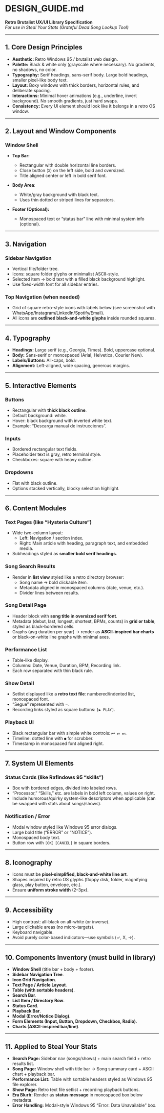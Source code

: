 # DESIGN_GUIDE.md
**Retro Brutalist UX/UI Library Specification**  
_For use in Steal Your Stats (Grateful Dead Song Lookup Tool)_

---

## 1. Core Design Principles
- **Aesthetic:** Retro Windows 95 / brutalist web design.  
- **Palette:** Black & white only (grayscale where necessary). No gradients, no shadows, no color.  
- **Typography:** Serif headings, sans-serif body. Large bold headings, smaller pixel-like body text.  
- **Layout:** Boxy windows with thick borders, horizontal rules, and deliberate spacing.  
- **Interactions:** Minimal hover animations (e.g., underline, invert background). No smooth gradients, just hard swaps.  
- **Consistency:** Every UI element should look like it belongs in a retro OS window.  

---

## 2. Layout and Window Components

### Window Shell
- **Top Bar:**  
  - Rectangular with double horizontal line borders.  
  - Close button (`X`) on the left side, bold and oversized.  
  - Title aligned center or left in bold serif font.  

- **Body Area:**  
  - White/gray background with black text.  
  - Uses thin dotted or striped lines for separators.  

- **Footer (Optional):**  
  - Monospaced text or “status bar” line with minimal system info (optional).  

---

## 3. Navigation

### Sidebar Navigation
- Vertical file/folder tree.  
- Icons: square folder glyphs or minimalist ASCII-style.  
- Selected item → bold text with a filled black background highlight.  
- Use fixed-width font for all sidebar entries.  

### Top Navigation (when needed)
- Grid of square retro-style icons with labels below (see screenshot with WhatsApp/Instagram/LinkedIn/Spotify/Email).  
- All icons are **outlined black-and-white glyphs** inside rounded squares.  

---

## 4. Typography
- **Headings:** Large serif (e.g., Georgia, Times). Bold, uppercase optional.  
- **Body:** Sans-serif or monospaced (Arial, Helvetica, Courier New).  
- **Labels/Buttons:** All-caps, bold.  
- **Alignment:** Left-aligned, wide spacing, generous margins.  

---

## 5. Interactive Elements

### Buttons
- Rectangular with **thick black outline**.  
- Default background: white.  
- Hover: black background with inverted white text.  
- Example: “Descarga manual de instrucciones”.  

### Inputs
- Bordered rectangular text fields.  
- Placeholder text is gray, retro terminal style.  
- Checkboxes: square with heavy outline.  

### Dropdowns
- Flat with black outline.  
- Options stacked vertically, blocky selection highlight.  

---

## 6. Content Modules

### Text Pages (like “Hysteria Culture”)
- Wide two-column layout:  
  - Left: Navigation / section index.  
  - Right: Main article with heading, paragraph text, and embedded media.  
- Subheadings styled as **smaller bold serif headings**.  

### Song Search Results
- Render in **list view** styled like a retro directory browser:  
  - Song name → bold clickable item.  
  - Metadata aligned in monospaced columns (date, venue, etc.).  
  - Divider lines between results.  

### Song Detail Page
- Header block with **song title in oversized serif font**.  
- Metadata (debut, last, longest, shortest, BPMs, counts) in **grid or table**, styled as black-bordered cells.  
- Graphs (avg duration per year) → render as **ASCII-inspired bar charts** or black-on-white line graphs with minimal axes.  

### Performance List
- Table-like display.  
- Columns: Date, Venue, Duration, BPM, Recording link.  
- Each row separated with thin black rule.  

### Show Detail
- Setlist displayed like a **retro text file**: numbered/indented list, monospaced font.  
- “Segue” represented with `→`.  
- Recording links styled as square buttons: `[▶ PLAY]`.  

### Playback UI
- Black rectangular bar with simple white controls: `⏮ ⏯ ⏭`.  
- Timeline: dotted line with `●` for scrubber.  
- Timestamp in monospaced font aligned right.  

---

## 7. System UI Elements

### Status Cards (like Rafindows 95 “skills”)
- Box with bordered edges, divided into labeled rows.  
- “Processor,” “Skills,” etc. are labels in bold left column, values on right.  
- Include humorous/quirky system-like descriptors when applicable (can be swapped with stats about songs/shows).  

### Notification / Error
- Modal window styled like Windows 95 error dialogs.  
- Large bold title (“ERROR” or “NOTICE”).  
- Monospaced body text.  
- Button row with `[OK]` `[CANCEL]` in square borders.  

---

## 8. Iconography
- Icons must be **pixel-simplified, black-and-white line art**.  
- Shapes inspired by retro OS glyphs (floppy disk, folder, magnifying glass, play button, envelope, etc.).  
- Ensure **uniform stroke width** (2–3px).  

---

## 9. Accessibility
- High contrast: all-black on all-white (or inverse).  
- Large clickable areas (no micro-targets).  
- Keyboard navigable.  
- Avoid purely color-based indicators—use symbols (✓, X, →).  

---

## 10. Components Inventory (must build in library)
- **Window Shell** (title bar + body + footer).  
- **Sidebar Navigation Tree**.  
- **Icon Grid Navigation**.  
- **Text Page / Article Layout**.  
- **Table (with sortable headers)**.  
- **Search Bar**.  
- **List Item / Directory Row**.  
- **Status Card**.  
- **Playback Bar**.  
- **Modal (Error/Notice Dialog)**.  
- **Form Elements (Input, Button, Dropdown, Checkbox, Radio)**.  
- **Charts (ASCII-inspired bar/line)**.  

---

## 11. Applied to Steal Your Stats
- **Search Page:** Sidebar nav (songs/shows) + main search field + retro results list.  
- **Song Page:** Window shell with title bar → Song summary card + ASCII chart + playback bar.  
- **Performance List:** Table with sortable headers styled as Windows 95 file explorer.  
- **Show Page:** Retro text file setlist + recording playback buttons.  
- **Era Blurb:** Render as **status message** in monospaced box below metadata.  
- **Error Handling:** Modal-style Windows 95 “Error: Data Unavailable” box.  
